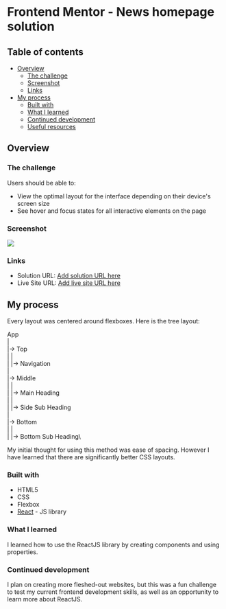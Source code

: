# Frontend Mentor - News homepage solution

## Table of contents

- [Overview](#overview)
  - [The challenge](#the-challenge)
  - [Screenshot](#screenshot)
  - [Links](#links)
- [My process](#my-process)
  - [Built with](#built-with)
  - [What I learned](#what-i-learned)
  - [Continued development](#continued-development)
  - [Useful resources](#useful-resources)

## Overview

### The challenge

Users should be able to:

- View the optimal layout for the interface depending on their device's screen size
- See hover and focus states for all interactive elements on the page

### Screenshot

![](./screenshot.jpg)

### Links

- Solution URL: [Add solution URL here](https://your-solution-url.com)
- Live Site URL: [Add live site URL here](https://your-live-site-url.com)

## My process
Every layout was centered around flexboxes. 
Here is the tree layout:

App\
|\
|-> Top\
| |\
| |-> Navigation\
|\
|-> Middle\
| |\
| |-> Main Heading\
| |\
| |-> Side Sub Heading\
|\
|-> Bottom\
| |\
| |-> Bottom Sub Heading\

My initial thought for using this method was ease of spacing.
However I have learned that there are significantly better
CSS layouts.

### Built with

- HTML5
- CSS
- Flexbox
- [React](https://reactjs.org/) - JS library

### What I learned

I learned how to use the ReactJS library by creating
components and using properties.

### Continued development

I plan on creating more fleshed-out websites, but this 
was a fun challenge to test my current frontend development
skills, as well as an opportunity to learn more about 
ReactJS.
